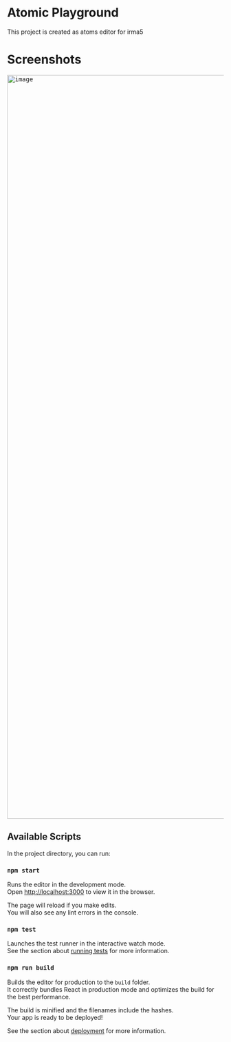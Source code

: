# Atomic Playground

This project is created as atoms editor for irma5

# Screenshots

<kbd><img width="1728" alt="image" src="https://github.com/user-attachments/assets/4b77f676-32a4-435d-8bf5-feb57cac6ec5" /></kbd>


## Available Scripts

In the project directory, you can run:

### `npm start`

Runs the editor in the development mode.\
Open [http://localhost:3000](http://localhost:3000) to view it in the browser.

The page will reload if you make edits.\
You will also see any lint errors in the console.

### `npm test`

Launches the test runner in the interactive watch mode.\
See the section about [running tests](https://facebook.github.io/create-react-app/docs/running-tests) for more information.

### `npm run build`

Builds the editor for production to the `build` folder.\
It correctly bundles React in production mode and optimizes the build for the best performance.

The build is minified and the filenames include the hashes.\
Your app is ready to be deployed!

See the section about [deployment](https://facebook.github.io/create-react-app/docs/deployment) for more information.
